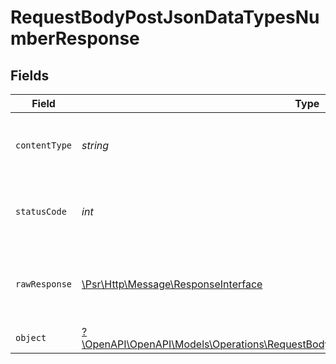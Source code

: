 # RequestBodyPostJsonDataTypesNumberResponse


## Fields

| Field                                                                                                                                                           | Type                                                                                                                                                            | Required                                                                                                                                                        | Description                                                                                                                                                     |
| --------------------------------------------------------------------------------------------------------------------------------------------------------------- | --------------------------------------------------------------------------------------------------------------------------------------------------------------- | --------------------------------------------------------------------------------------------------------------------------------------------------------------- | --------------------------------------------------------------------------------------------------------------------------------------------------------------- |
| `contentType`                                                                                                                                                   | *string*                                                                                                                                                        | :heavy_check_mark:                                                                                                                                              | HTTP response content type for this operation                                                                                                                   |
| `statusCode`                                                                                                                                                    | *int*                                                                                                                                                           | :heavy_check_mark:                                                                                                                                              | HTTP response status code for this operation                                                                                                                    |
| `rawResponse`                                                                                                                                                   | [\Psr\Http\Message\ResponseInterface](https://www.php-fig.org/psr/psr-7/#33-psrhttpmessageresponseinterface)                                                    | :heavy_check_mark:                                                                                                                                              | Raw HTTP response; suitable for custom response parsing                                                                                                         |
| `object`                                                                                                                                                        | [?\OpenAPI\OpenAPI\Models\Operations\RequestBodyPostJsonDataTypesNumberResponseBody](../../Models/Operations/RequestBodyPostJsonDataTypesNumberResponseBody.md) | :heavy_minus_sign:                                                                                                                                              | OK                                                                                                                                                              |